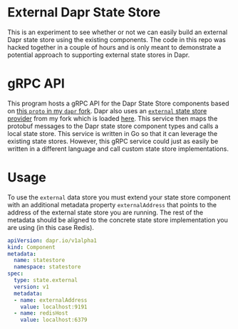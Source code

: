 # External Dapr State Store
This is an experiment to see whether or not we can easily build an external Dapr state store using the existing components.
The code in this repo was hacked together in a couple of hours and is only meant to demonstrate a potential approach to supporting external
state stores in Dapr.

# gRPC API
This program hosts a gRPC API for the Dapr State Store components based on [this `proto` in my `dapr` fork](https://github.com/jjcollinge/components-contrib/blob/ext-state/state/proto/v1/store.proto).
Dapr also uses an [`external` state store provider](https://github.com/jjcollinge/components-contrib/tree/ext-state/state/external) from my fork which is loaded [here](https://github.com/jjcollinge/dapr/blob/4b442ec9de478ce344d9ac682959dfdde0c0e997/cmd/daprd/main.go#L240).
This service then maps the protobuf messages to the Dapr state store component types and calls a local state store.
This service is written in Go so that it can leverage the existing state stores. However, this gRPC service could just as easily be written in a different
language and call custom state store implementations.

# Usage
To use the `external` data store you must extend your state store component with an additional metadata property `externalAddress` that points to the address of the external state store you are running. The rest of the metadata should be aligned to the concrete state store implementation you are using (in this case Redis).

```yaml
apiVersion: dapr.io/v1alpha1
kind: Component
metadata:
  name: statestore
  namespace: statestore
spec:
  type: state.external
  version: v1
  metadata:
  - name: externalAddress
    value: localhost:9191
  - name: redisHost
    value: localhost:6379
```